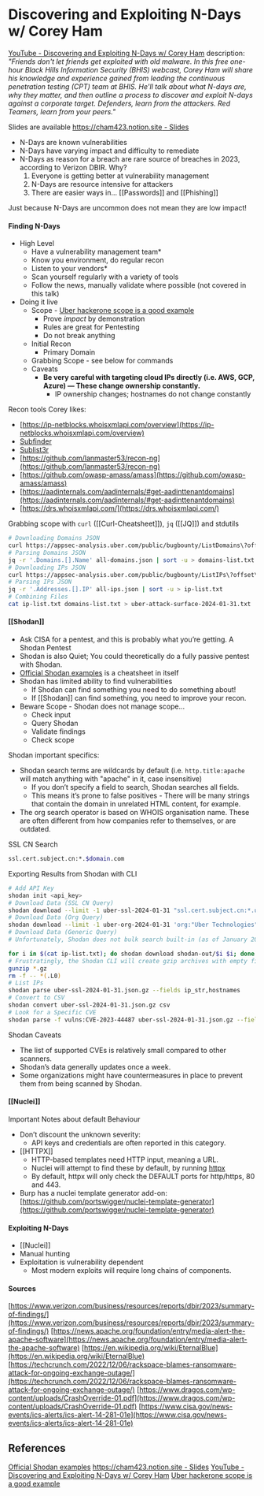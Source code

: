 # Discovering and Exploiting N-Days w/ Corey Ham

[YouTube - Discovering and Exploiting N-Days w/ Corey Ham](https://www.youtube.com/watch?v=YxEEEOh6pc0) description: *"Friends don't let friends get exploited with old malware. In this free one-hour Black Hills Information Security (BHIS) webcast, Corey Ham will share his knowledge and experience gained from leading the continuous penetration testing (CPT) team at BHIS. He'll talk about what N-days are, why they matter, and then outline a process to discover and exploit N-days against a corporate target. Defenders, learn from the attackers. Red Teamers, learn from your peers."*

Slides are available [https://cham423.notion.site - Slides](https://cham423.notion.site/Discovering-and-Exploiting-N-Days-90cf191871eb4bc295cbcb7241c1bae2)

- N-Days are known vulnerabilities
- N-Days have varying impact and difficulty to remediate
- N-Days as reason for a breach are rare source of breaches in 2023, according to Verizon DBIR. Why?
	1. Everyone is getting better at vulnerability management 
	2. N-Days are resource intensive for attackers 
	3. There are easier ways in... [[Passwords]] and [[Phishing]]

Just because N-Days are uncommon does not mean they are low impact!

#### Finding N-Days

- High Level
	- Have a vulnerability management team\*
	- Know you environment, do regular recon
	- Listen to your vendors\*
	- Scan yourself regularly with a variety of tools
	- Follow the news, manually validate where possible (not covered in this talk)
- Doing it live
	- Scope - [Uber hackerone scope is a good example](https://hackerone.com/uber?type=team)
		- Prove *impact* by demonstration
		- Rules are great for Pentesting
		- Do not break anything
	- Initial Recon
		- Primary Domain
	- Grabbing Scope - see below for commands
	- Caveats
		- **Be very careful with targeting cloud IPs directly (i.e. AWS, GCP, Azure) — These change ownership constantly.**
			- IP ownership changes; hostnames do not change constantly

Recon tools Corey likes:
- [https://ip-netblocks.whoisxmlapi.com/overview](https://ip-netblocks.whoisxmlapi.com/overview) 
- [Subfinder](https://github.com/projectdiscovery/subfinder)​
- [Sublist3r](https://github.com/aboul3la/Sublist3r)​
- [https://github.com/lanmaster53/recon-ng](https://github.com/lanmaster53/recon-ng)
- [https://github.com/owasp-amass/amass](https://github.com/owasp-amass/amass)
- [https://aadinternals.com/aadinternals/#get-aadinttenantdomains](https://aadinternals.com/aadinternals/#get-aadinttenantdomains)
- [https://drs.whoisxmlapi.com/](https://drs.whoisxmlapi.com/)

Grabbing scope with `curl` ([[Curl-Cheatsheet]]), `jq` ([[JQ]]) and stdutils
```bash
# Downloading Domains JSON
curl https://appsec-analysis.uber.com/public/bugbounty/ListDomains\?offset\=0\&limit\=10000 -o all-domains.json
# ​Parsing Domains JSON
jq -r '.Domains.[].Name' all-domains.json | sort -u > domains-list.txt
# ​Downloading IPs JSON
curl https://appsec-analysis.uber.com/public/bugbounty/ListIPs\?offset\=0\&limit\=10000 -o all-ips.json
# Parsing IPs JSON
jq -r '.Addresses.[].IP' all-ips.json | sort -u > ip-list.txt
# Combining Files
cat ip-list.txt domains-list.txt > uber-attack-surface-2024-01-31.txt
```

#### [[Shodan]]

- Ask CISA for a pentest, and this is probably what you’re getting. A Shodan Pentest
- Shodan is also Quiet; You could theoretically do a fully passive pentest with Shodan.
- [Official Shodan examples](https://www.shodan.io/search/examples) is a cheatsheet in itself
- Shodan has limited ability to find vulnerabilities
	- If Shodan can find something you need to do something about!
	- If [[Shodan]] can find something, you need to improve your recon.
- Beware Scope - Shodan does not manage scope...
	- Check input
	- Query Shodan
	- Validate findings 
	- Check scope

Shodan important specifics: 
- Shodan search terms are wildcards by default (i.e. `http.title:apache` will match anything with "apache" in it, case insensitive)
	- If you don’t specify a field to search, Shodan searches all fields. 
	- This means it’s prone to false positives - There will be many strings that contain the domain in unrelated HTML content, for example.
- The org search operator is based on WHOIS organisation name. These are often different from how companies refer to themselves, or are outdated. 

SSL CN Search 
```bash
ssl.cert.subject.cn:*.$domain.com
```

Exporting Results from Shodan with CLI
```bash
# Add API Key
shodan init <api_key>
# Download Data (SSL CN Query)
shodan download --limit -1 uber-ssl-2024-01-31 "ssl.cert.subject.cn:*.uber.com"
# Download Data (Org Query)
shodan download --limit -1 uber-org-2024-01-31 'org:"Uber Technologies"'
# Download Data (Generic Query)
# Unfortunately, Shodan does not bulk search built-in (as of January 2024). However, we can use command-line scripting to do our own bulk searches.

for i in $(cat ip-list.txt); do shodan download shodan-out/$i $i; done
# Frustratingly, the Shodan CLI will create gzip archives with empty files. We can remove these after the batch finishes:
gunzip *.gz
rm -f -- *(.L0)
# ​List IPs
shodan parse uber-ssl-2024-01-31.json.gz --fields ip_str,hostnames
# Convert to CSV
shodan convert uber-ssl-2024-01-31.json.gz csv
# Look for a Specific CVE
shodan parse -f vulns:CVE-2023-44487 uber-ssl-2024-01-31.json.gz --fields ip_str,hostnames
```

Shodan Caveats
- The list of supported CVEs is relatively small compared to other scanners.
- Shodan’s data generally updates once a week.
- Some organizations might have countermeasures in place to prevent them from being scanned by Shodan.

#### [[Nuclei]]

Important Notes about default Behaviour
- Don’t discount the unknown severity:
	- API keys and credentials are often reported in this category.
- [[HTTPX]]
	- HTTP-based templates need HTTP input, meaning a URL. 
	- Nuclei will attempt to find these by default, by running [httpx](https://github.com/projectdiscovery/httpx)
	- By default, httpx will only check the DEFAULT ports for http/https, 80 and 443.​
- Burp has a nuclei template generator add-on: [https://github.com/portswigger/nuclei-template-generator](https://github.com/portswigger/nuclei-template-generator)

#### Exploiting N-Days

- [[Nuclei]] 
- Manual hunting 
- Exploitation is vulnerability dependent
	- Most modern exploits will require long chains of components.
#### Sources

[https://www.verizon.com/business/resources/reports/dbir/2023/summary-of-findings/](https://www.verizon.com/business/resources/reports/dbir/2023/summary-of-findings/)
[https://news.apache.org/foundation/entry/media-alert-the-apache-software](https://news.apache.org/foundation/entry/media-alert-the-apache-software)
[https://en.wikipedia.org/wiki/EternalBlue](https://en.wikipedia.org/wiki/EternalBlue)
[https://techcrunch.com/2022/12/06/rackspace-blames-ransomware-attack-for-ongoing-exchange-outage/](https://techcrunch.com/2022/12/06/rackspace-blames-ransomware-attack-for-ongoing-exchange-outage/)
[https://www.dragos.com/wp-content/uploads/CrashOverride-01.pdf](https://www.dragos.com/wp-content/uploads/CrashOverride-01.pdf)
[https://www.cisa.gov/news-events/ics-alerts/ics-alert-14-281-01e](https://www.cisa.gov/news-events/ics-alerts/ics-alert-14-281-01e)
## References

[Official Shodan examples](https://www.shodan.io/search/examples) 
[https://cham423.notion.site - Slides](https://cham423.notion.site/Discovering-and-Exploiting-N-Days-90cf191871eb4bc295cbcb7241c1bae2)
[YouTube - Discovering and Exploiting N-Days w/ Corey Ham](https://www.youtube.com/watch?v=YxEEEOh6pc0)
[Uber hackerone scope is a good example](https://hackerone.com/uber?type=team)